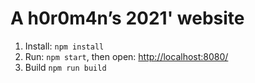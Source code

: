 # A h0r0m4n’s 2021' website

1. Install: `npm install`
2. Run: `npm start`, then open: <http://localhost:8080/>
3. Build `npm run build`